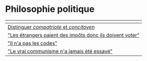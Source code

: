 # Philosophie politique



<table data-view="cards"><thead><tr><th></th></tr></thead><tbody><tr><td><a href="distinguer-compatriote-et-concitoyen.md">Distinguer <em>compatriote</em> et <em>concitoyen</em></a></td></tr><tr><td><a href="les-etrangers-paient-des-impots-donc-ils-doivent-voter.md">"Les étrangers paient des impôts donc ils doivent voter"</a></td></tr><tr><td><a href="il-na-pas-les-codes.md">"Il n'a pas les codes"</a></td></tr><tr><td><a href="le-vrai-communiste-na-jamais-ete-essaye.md">"Le vrai communisme n'a jamais été essayé"</a></td></tr></tbody></table>
